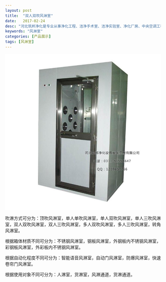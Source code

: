 ```yaml
---
layout: post
title:  "双人双吹风淋室"
date:   2017-02-24
desc: "河北筑邦净化是专业从事净化工程、洁净手术室、洁净实验室、净化厂房、中央空调工程设计、建设和技术改造的企业。"
keywords: "风淋室"
categories: [产品展示]
tags: [风淋室]
---
```


![](/static/img/2017/02/2401.jpg)

吹淋方式可分为：顶吹风淋室，单人单吹风淋室，单人双吹风淋室，单人三吹风淋室，双人双吹风淋室，双人三吹风淋室，多人双吹风淋室，多人三吹风淋室，转角风淋室。

根据箱体材质不同可分为：不锈钢风淋室，钢板风淋室，外钢板内不锈钢风淋室，彩钢板风淋室，外彩板内不锈钢风淋室。

根据自动化程度不同可分为：智能语音风淋室，自动门风淋室，防爆风淋室，快速卷帘门风淋室。

根据使用对象不同可分为：人淋室，货淋室，风淋通道，货淋通道。
